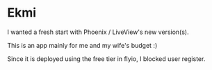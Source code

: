 # Ekmi

I wanted a fresh start with Phoenix / LiveView's new version(s).

This is an app mainly for me and my wife's budget :)

Since it is deployed using the free tier in flyio, I blocked user register.
